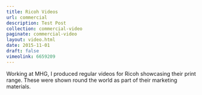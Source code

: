 ```yaml
---
title: Ricoh Videos
url: commercial
description: Test Post
collection: commercial-video
paginate: commercial-video
layout: video.html
date: 2015-11-01
draft: false
vimeolink: 6659209
---
```

Working at MHG, I produced regular videos for Ricoh showcasing their print range. These were shown round the world as part of their marketing materials.